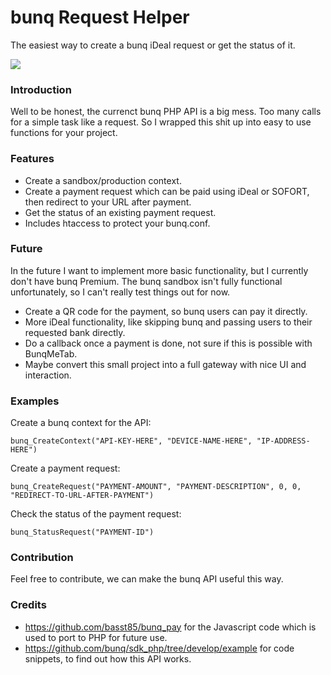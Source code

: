 # bunq Request Helper
The easiest way to create a bunq iDeal request or get the status of it.

![](https://doc.bunq.com/assets/img/logo.png)

### Introduction
Well to be honest, the currenct bunq PHP API is a big mess. Too many calls for a simple task like a request.
So I wrapped this shit up into easy to use functions for your project.

### Features
- Create a sandbox/production context.
- Create a payment request which can be paid using iDeal or SOFORT, then redirect to your URL after payment.
- Get the status of an existing payment request.
- Includes htaccess to protect your bunq.conf.

### Future
In the future I want to implement more basic functionality, but I currently don't have bunq Premium. The bunq sandbox isn't fully functional unfortunately, so I can't really test things out for now.
- Create a QR code for the payment, so bunq users can pay it directly.
- More iDeal functionality, like skipping bunq and passing users to their requested bank directly.
- Do a callback once a payment is done, not sure if this is possible with BunqMeTab.
- Maybe convert this small project into a full gateway with nice UI and interaction.

### Examples
Create a bunq context for the API:

`bunq_CreateContext("API-KEY-HERE", "DEVICE-NAME-HERE", "IP-ADDRESS-HERE")`

Create a payment request:

`bunq_CreateRequest("PAYMENT-AMOUNT", "PAYMENT-DESCRIPTION", 0, 0, "REDIRECT-TO-URL-AFTER-PAYMENT")`

Check the status of the payment request:

`bunq_StatusRequest("PAYMENT-ID")`

### Contribution
Feel free to contribute, we can make the bunq API useful this way.

### Credits
- https://github.com/basst85/bunq_pay for the Javascript code which is used to port to PHP for future use.
- https://github.com/bunq/sdk_php/tree/develop/example for code snippets, to find out how this API works.